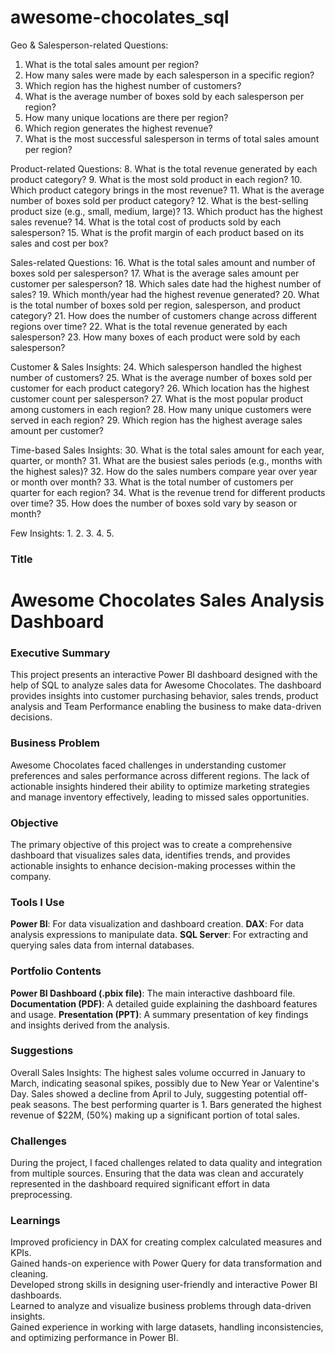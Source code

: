 # awesome-chocolates_sql


Geo & Salesperson-related Questions:
1. What is the total sales amount per region?
2. How many sales were made by each salesperson in a specific region?
3. Which region has the highest number of customers?
4. What is the average number of boxes sold by each salesperson per region?
5. How many unique locations are there per region?
6. Which region generates the highest revenue?
7. What is the most successful salesperson in terms of total sales amount per region?



Product-related Questions:
8. What is the total revenue generated by each product category?
9. What is the most sold product in each region?
10. Which product category brings in the most revenue?
11. What is the average number of boxes sold per product category?
12. What is the best-selling product size (e.g., small, medium, large)?
13. Which product has the highest sales revenue?
14. What is the total cost of products sold by each salesperson?
15. What is the profit margin of each product based on its sales and cost per box?

Sales-related Questions:
16. What is the total sales amount and number of boxes sold per salesperson?
17. What is the average sales amount per customer per salesperson?
18. Which sales date had the highest number of sales?
19. Which month/year had the highest revenue generated?
20. What is the total number of boxes sold per region, salesperson, and product category?
21. How does the number of customers change across different regions over time?
22. What is the total revenue generated by each salesperson?
23. How many boxes of each product were sold by each salesperson?


Customer & Sales Insights:
24. Which salesperson handled the highest number of customers?
25. What is the average number of boxes sold per customer for each product category?
26. Which location has the highest customer count per salesperson?
27. What is the most popular product among customers in each region?
28. How many unique customers were served in each region?
29. Which region has the highest average sales amount per customer?

Time-based Sales Insights:
30. What is the total sales amount for each year, quarter, or month?
31. What are the busiest sales periods (e.g., months with the highest sales)?
32. How do the sales numbers compare year over year or month over month?
33. What is the total number of customers per quarter for each region?
34. What is the revenue trend for different products over time?
35. How does the number of boxes sold vary by season or month?


Few Insights:
1. 
2. 
3. 
4. 
5. 




### Title
# Awesome Chocolates Sales Analysis Dashboard

### Executive Summary
This project presents an interactive Power BI dashboard designed with the help of SQL to analyze sales data for Awesome Chocolates. The dashboard provides insights into customer purchasing behavior, sales trends, product analysis and Team Performance enabling the business to make data-driven decisions.

### Business Problem
Awesome Chocolates faced challenges in understanding customer preferences and sales performance across different regions. The lack of actionable insights hindered their ability to optimize marketing strategies and manage inventory effectively, leading to missed sales opportunities.

### Objective
The primary objective of this project was to create a comprehensive dashboard that visualizes sales data, identifies trends, and provides actionable insights to enhance decision-making processes within the company.

### Tools I Use
**Power BI**: For data visualization and dashboard creation.
**DAX**: For data analysis expressions to manipulate data.
**SQL Server**: For extracting and querying sales data from internal databases.

### Portfolio Contents
**Power BI Dashboard (.pbix file)**: The main interactive dashboard file.
**Documentation (PDF)**: A detailed guide explaining the dashboard features and usage.
**Presentation (PPT)**: A summary presentation of key findings and insights derived from the analysis.


### Suggestions
Overall Sales Insights:
The highest sales volume occurred in January to March, indicating seasonal spikes, possibly due to New Year or Valentine's Day.
Sales showed a decline from April to July, suggesting potential off-peak seasons.
The best performing quarter is 1.
Bars generated the highest revenue of $22M, (50%) making up a significant portion of total sales.

### Challenges
During the project, I faced challenges related to data quality and integration from multiple sources. Ensuring that the data was clean and accurately represented in the dashboard required significant effort in data preprocessing.

### Learnings

Improved proficiency in DAX for creating complex calculated measures and KPIs.  
Gained hands-on experience with Power Query for data transformation and cleaning.  
Developed strong skills in designing user-friendly and interactive Power BI dashboards.  
Learned to analyze and visualize business problems through data-driven insights.  
Gained experience in working with large datasets, handling inconsistencies, and optimizing performance in Power BI.
